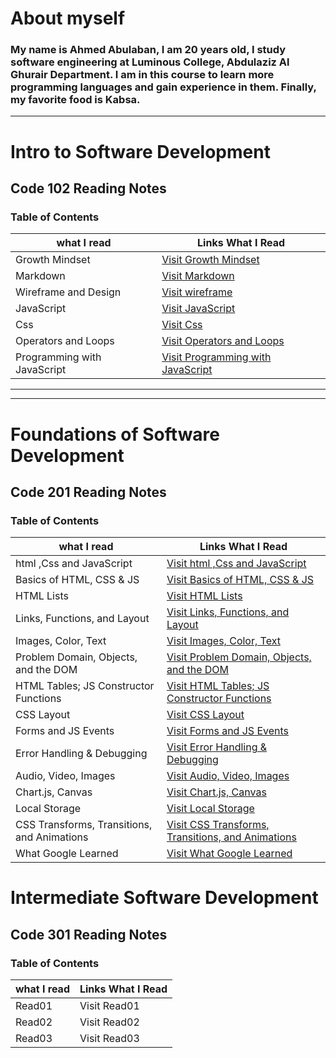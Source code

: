
# About myself

### **My name is Ahmed Abulaban, I am 20 years old, I study software engineering at Luminous College, Abdulaziz Al Ghurair Department. I am in this course to learn more programming languages and gain experience in them. Finally, my favorite food is Kabsa.**

***

# Intro to Software Development

## Code 102 Reading Notes

### Table of Contents

| what I read | Links What I Read |
| --- | ----------- |
| Growth Mindset | [Visit Growth Mindset](https://ahmad-abulaban.github.io/Reading-notes/code-102-reading-notes/growthMindset) |
| Markdown | [Visit Markdown](https://ahmad-abulaban.github.io/Reading-notes/code-102-reading-notes/Read01) |
| Wireframe and Design | [Visit wireframe](https://ahmad-abulaban.github.io/Reading-notes/code-102-reading-notes/Read03) |
| JavaScript | [Visit JavaScript](https://ahmad-abulaban.github.io/Reading-notes/code-102-reading-notes/Read04) |
| Css | [Visit Css](https://ahmad-abulaban.github.io/Reading-notes/code-102-reading-notes/Read06) |
| Operators and Loops | [Visit Operators and Loops](https://ahmad-abulaban.github.io/Reading-notes/code-102-reading-notes/Read05) |
| Programming with JavaScript | [Visit Programming with JavaScript](https://ahmad-abulaban.github.io/Reading-notes/code-102-reading-notes/Read07) |

***
---

# Foundations of Software Development

## Code 201 Reading Notes

### Table of Contents

| what I read | Links What I Read |
| --- | ----------- |
| html ,Css and JavaScript  | [Visit html ,Css and JavaScript](https://ahmad-abulaban.github.io/Reading-notes/code-201-reading-notes/class01) |
| Basics of HTML, CSS & JS | [Visit Basics of HTML, CSS & JS](https://ahmad-abulaban.github.io/Reading-notes/code-201-reading-notes/class02) |
| HTML Lists | [Visit HTML Lists](https://ahmad-abulaban.github.io/Reading-notes/code-201-reading-notes/class03) |
| Links, Functions, and Layout | [Visit Links, Functions, and Layout](https://ahmad-abulaban.github.io/Reading-notes/code-201-reading-notes/class04) |
| Images, Color, Text | [Visit Images, Color, Text](https://ahmad-abulaban.github.io/Reading-notes/code-201-reading-notes/class05) |
| Problem Domain, Objects, and the DOM | [Visit Problem Domain, Objects, and the DOM](https://ahmad-abulaban.github.io/Reading-notes/code-201-reading-notes/class06) |
| HTML Tables; JS Constructor Functions | [Visit HTML Tables; JS Constructor Functions](https://ahmad-abulaban.github.io/Reading-notes/code-201-reading-notes/class07) |
| CSS Layout | [Visit CSS Layout](https://ahmad-abulaban.github.io/Reading-notes/code-201-reading-notes/class08) |
| Forms and JS Events | [Visit Forms and JS Events](https://ahmad-abulaban.github.io/Reading-notes/code-201-reading-notes/class09) |
| Error Handling & Debugging | [Visit Error Handling & Debugging](https://ahmad-abulaban.github.io/Reading-notes/code-201-reading-notes/class10) |
| Audio, Video, Images | [Visit Audio, Video, Images](https://ahmad-abulaban.github.io/Reading-notes/code-201-reading-notes/class11) |
| Chart.js, Canvas | [Visit Chart.js, Canvas](https://ahmad-abulaban.github.io/Reading-notes/code-201-reading-notes/class12) |
| Local Storage | [Visit Local Storage](https://ahmad-abulaban.github.io/Reading-notes/code-201-reading-notes/class13) |
| CSS Transforms, Transitions, and Animations | [Visit CSS Transforms, Transitions, and Animations](https://ahmad-abulaban.github.io/Reading-notes/code-201-reading-notes/class14a) |
| What Google Learned | [Visit What Google Learned](https://ahmad-abulaban.github.io/Reading-notes/code-201-reading-notes/class14b) |

# Intermediate Software Development

## Code 301 Reading Notes

### Table of Contents

| what I read | Links What I Read |
| --- | ----------- |
| Read01  | Visit Read01 |
| Read02  | Visit Read02 |
| Read03  | Visit Read03 |
